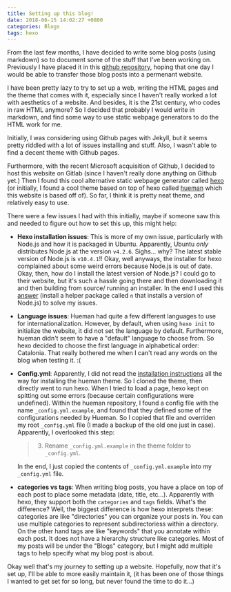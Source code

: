 ```yaml
---
title: Setting up this blog!
date: 2018-06-15 14:02:27 +0800
categories: Blogs
tags: hexo
---
```


From the last few months, I have decided to write some blog posts (using
markdown) so to document some of the stuff that I've been working on. Previously
I have placed it in this [github repository][1], hoping that one day I would be
able to transfer those blog posts into a permenant website. 

I have been pretty lazy to try to set up a web, writing the HTML pages and the
theme that comes with it, especially since I haven't really worked a lot with
aesthetics of a website. And besides, it is the 21st century, who codes in raw
HTML anymore? So I decided that probably I would write in markdown, and find
some way to use static webpage generators to do the HTML work for me. 

Initially, I was considering using Github pages with Jekyll, but it seems pretty
riddled with a lot of issues installing and stuff. Also, I wasn't able to find a
decent theme with Github pages.

Furthermore, with the recent Microsoft acquisition of Github, I decided to host
this website on Gitlab (since I haven't really done anything on Github yet.)
Then I found this cool alternative static webpage generator called [hexo][2] (or
initially, I found a cool theme based on top of hexo called [hueman][3] which
this website is based off of). So far, I think it is pretty neat theme, and
relatively easy to use.

There were a few issues I had with this initially, maybe if someone saw this and
needed to figure out how to set this up, this might help:

* **Hexo installation issues**: This is more of my own issue, particularly with
  Node.js and how it is packaged in Ubuntu. Apparently, Ubuntu *only*
  distributes Node.js at the version `v4.2.6`. Sighs... why? The latest stable
  version of Node.js is `v10.4.1`!! Okay, well anyways, the installer for hexo
  complained about some weird errors because Node.js is out of date. Okay, then,
  how do I install the latest version of Node.js? I could go to their website,
  but it's such a hassle going there and then downloading it and then building
  from source/ running an installer. In the end I used this [answer][5] (install
  a helper package called `n` that installs a version of Node.js) to solve my
  issues.

* **Language issues**: Hueman had quite a few different languages to use for
  internationalization. However, by default, when using `hexo init` to
  initialize the website, it did not set the language by default. Furthermore,
  hueman didn't seem to have a "default" language to choose from. So hexo
  decided to choose the first language in alphabetical order: Catalonia. That
  really bothered me when I can't read any words on the blog when testing it. :(

* **Config.yml**: Apparently, I did not read the [installation instructions][4]
  all the way for installing the hueman theme. So I cloned the theme, then
  directly went to run hexo. When I tried to load a page, hexo kept on spitting
  out some errors (because certain configurations were undefined). Within the
  hueman repository, I found a config file with the name `_config.yml.example`,
  and found that they defined some of the configurations needed by Hueman. So I
  copied that file and overriden my root `_config.yml` file (I made a backup of
  the old one just in case). Apparently, I overlooked this step:

    > 3. Rename `_config.yml.example` in the theme folder to `_config.yml`.

  In the end, I just copied the contents of `_config.yml.example` into my
  `_config.yml` file.

* **categories vs tags**: When writing blog posts, you have a place on top of
  each post to place some metadata (date, title, etc...). Apparently with hexo,
  they support both the `categories` and `tags` fields. What's the difference?
  Well, the biggest difference is how hexo interprets these: categories are like
  "directories" you can organize your posts in. You can use multiple categories
  to represent subdirectoriess within a directory. On the other hand tags are
  like "keywords" that you annotate within each post. It does not have a
  hierarchy structure like categories. Most of my posts will be under the
  "Blogs" category, but I might add multiple tags to help specify what my blog
  post is about.

Okay well that's my journey to setting up a website. Hopefully, now that it's
set up, I'll be able to more easily maintain it, (it has been one of those
things I wanted to get set for so long, but never found the time to do it...)

[1]: https://github.com/theKidOfArcrania/blogs
[2]: http://hexo.io
[3]: https://github.com/ppoffice/hexo-theme-hueman.git 
[4]: https://github.com/ppoffice/hexo-theme-hueman/wiki/Installation
[5]: https://askubuntu.com/a/663052/831088
